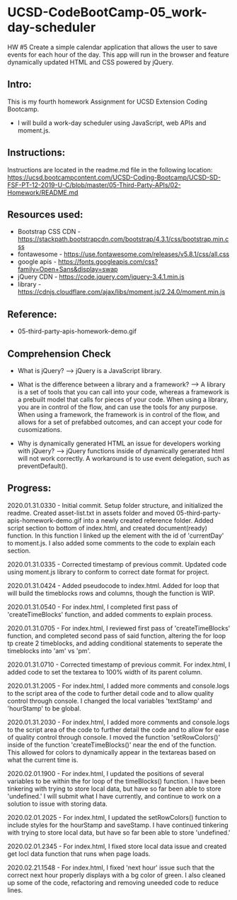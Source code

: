 # UCSD-CodeBootCamp-05_work-day-scheduler

HW #5 Create a simple calendar application that allows the user to save events for each hour of the day. This app will run in the browser and feature dynamically updated HTML and CSS powered by jQuery.

Intro:
------------
This is my fourth homework Assignment for UCSD Extension Coding Bootcamp.

- I will build a work-day scheduler using JavaScript, web APIs and moment.js.


Instructions:
------------
Instructions are located in the readme.md file in the following location: 
https://ucsd.bootcampcontent.com/UCSD-Coding-Bootcamp/UCSD-SD-FSF-PT-12-2019-U-C/blob/master/05-Third-Party-APIs/02-Homework/README.md


Resources used:
------------
- Bootstrap CSS CDN - https://stackpath.bootstrapcdn.com/bootstrap/4.3.1/css/bootstrap.min.css
- fontawesome       - https://use.fontawesome.com/releases/v5.8.1/css/all.css
- google apis       - https://fonts.googleapis.com/css?family=Open+Sans&display=swap
- jQuery CDN        - https://code.jquery.com/jquery-3.4.1.min.js
- library              - https://cdnjs.cloudflare.com/ajax/libs/moment.js/2.24.0/moment.min.js



Reference:
------------
- 05-third-party-apis-homework-demo.gif


Comprehension Check
------------
- What is jQuery? --> jQuery is a JavaScript library.

- What is the difference between a library and a framework? --> A library is a set of tools that you can call into your code, whereas a framework is a prebuilt model that calls for pieces of your code.  When using a library, you are in control of the flow, and can use the tools for any purpose.  When using a framework, the framework is in control of the flow, and allows for a set of prefabbed outcomes, and can accept your code for cusomizations.

- Why is dynamically generated HTML an issue for developers working with jQuery? --> jQuery functions inside of dynamically generated html will not work correctly. A workaround is to use event delegation, such as preventDefault().




Progress:
------------
2020.01.31.0330 - Initial commit.  Setup folder structure, and initialized the readme. Created asset-list.txt in assets folder and moved 05-third-party-apis-homework-demo.gif into a newly created reference folder.  Added script section to bottom of index.html, and created document(ready) function.  In this function I linked up the element with the id of 'currentDay' to moment.js.  I also added some comments to the code to explain each section.

2020.01.31.0335 - Corrected timestamp of previous commit. Updated code using moment.js library to conform to correct date format for project.

2020.01.31.0424 - Added pseudocode to index.html. Added for loop that will build the timeblocks rows and columns, though the function is WIP.

2020.01.31.0540 - For index.html, I completed first pass of 'createTimeBlocks' function, and added comments to explain process.

2020.01.31.0705 - For index.html, I reviewed first pass of 'createTimeBlocks' function, and completed second pass of said function, altering the for loop tp create 2 timeblocks, and adding conditional statements to seperate the timeblocks into 'am' vs 'pm'.

2020.01.31.0710 - Corrected timestamp of previous commit. For index.html, I added code to set the textarea to 100% width of its parent column.

2020.01.31.2005 - For index.html, I added more comments and console.logs to the script area of the code to further detail code and to allow quality control through console.  I changed the local variables 'textStamp' and 'hourStamp' to be global.

2020.01.31.2030 - For index.html, I added more comments and console.logs to the script area of the code to further detail the code and to allow for ease of quality control through console.  I moved the function 'setRowColors()' inside of the function 'createTimeBlocks()' near the end of the function.  This allowed for colors to dynamically appear in the textareas based on what the current time is.

2020.02.01.1900 - For index.html, I updated the positions of several variables to be within the for loop of the timeBlocks() function.  I have been tinkering with trying to store local data, but have so far been able to store 'undefined.'  I will submit what I have currently, and continue to work on a solution to issue with storing data.

2020.02.01.2025 - For index.html, I updated the setRowColors() function to include styles for the hourStamp and saveStamp.  I have continued tinkering with trying to store local data, but have so far been able to store 'undefined.'

2020.02.01.2345 - For index.html, I fixed store local data issue and created get locl data function that runs when page loads.

2020.02.21.1548 - For index.html, I fixed 'next hour' issue such that the correct next hour properly displays with a bg color of green. I also cleaned up some of the code, refactoring and removing uneeded code to reduce lines.
